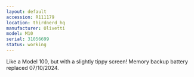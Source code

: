 ```yaml
---
layout: default
accession: R111179
location: thirdnerd_hq
manufacturer: Olivetti
model: M10
serial: 31056699
status: working
---
```


Like a Model 100, but with a slightly tippy screen! Memory backup battery replaced 07/10/2024.
